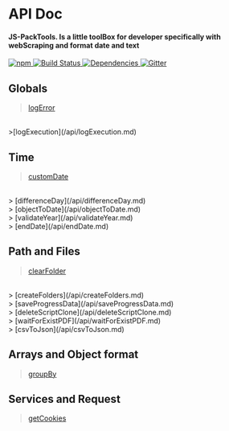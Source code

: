 # API Doc
#### JS-PackTools. Is a little toolBox for developer specifically with webScraping and format date and text
<p>
    <a href="https://www.npmjs.com/package/js-packtools">
        <img alt="npm" src="https://img.shields.io/npm/v/js-packtools.svg">
    </a>
    <a href="https://travis-ci.org/jasp402/js-packtools">
        <img alt="Build Status" src="https://travis-ci.org/jasp402/js-packtools.svg?branch=master">
    </a>
    <a href="https://david-dm.org/jasp402/js-packtools">
        <img alt="Dependencies" src="https://david-dm.org/jasp402/js-packtools/status.svg">
    </a>    
    <a href="https://gitter.im/js-packtools/community?utm_source=badge&utm_medium=badge&utm_campaign=pr-badge">
        <img alt="Gitter" src="https://badges.gitter.im/js-packtools/community.svg">
    </a>
</p>

## Globals

>[logError](/api/logError.md) 
<br>
>[logExecution](/api/logExecution.md)


## Time

> [customDate](/api/customDate.md)
<br>
> [differenceDay](/api/differenceDay.md)
<br>
> [objectToDate](/api/objectToDate.md)
<br>
> [validateYear](/api/validateYear.md)
<br>
> [endDate](/api/endDate.md)


## Path and Files

> [clearFolder](/api/clearFolder.md)
<br>
> [createFolders](/api/createFolders.md)
<br>
> [saveProgressData](/api/saveProgressData.md)
<br>
> [deleteScriptClone](/api/deleteScriptClone.md)
<br>
> [waitForExistPDF](/api/waitForExistPDF.md)
<br>
> [csvToJson](/api/csvToJson.md)


## Arrays and Object format
> [groupBy](/api/groupBy.md)

## Services and Request
> [getCookies](/api/getCookies.md)
